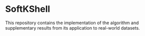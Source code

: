 # SoftKShell
This repository contains the implementation of the algorithm and supplementary results from its application to real-world datasets.
